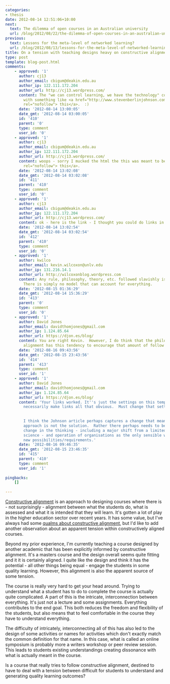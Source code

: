 ```yaml
---
categories:
- thesis
date: 2012-08-14 12:51:06+10:00
next:
  text: The dilemma of open courses in an Australian university
  url: /blog/2012/08/22/the-dilemma-of-open-courses-in-an-australian-university/
previous:
  text: Lessons for the meta-level of networked learning?
  url: /blog/2012/08/13/lessons-for-the-meta-level-of-networked-learning/
title: On a tension with teaching designs heavy on constructive alignment
type: post
template: blog-post.html
comments:
    - approved: '1'
      author: cj13
      author_email: cbigum@deakin.edu.au
      author_ip: 122.111.172.204
      author_url: http://cj13.wordpress.com/
      content: The "we can control learning, we have the technology" contrasts a little
        with something like <a href="http://www.stevenberlinjohnson.com/2011/12/anatomy-of-an-idea.html"
        rel="nofollow"> this</a>.  :)
      date: '2012-08-14 13:00:05'
      date_gmt: '2012-08-14 03:00:05'
      id: '410'
      parent: '0'
      type: comment
      user_id: '0'
    - approved: '1'
      author: cj13
      author_email: cbigum@deakin.edu.au
      author_ip: 122.111.172.204
      author_url: http://cj13.wordpress.com/
      content: woops - sorry I mucked the html the this was meant to be <a href="http://www.stevenberlinjohnson.com/2011/12/anatomy-of-an-idea.html"
        rel="nofollow"> this</a>.
      date: '2012-08-14 13:02:08'
      date_gmt: '2012-08-14 03:02:08'
      id: '411'
      parent: '410'
      type: comment
      user_id: '0'
    - approved: '1'
      author: cj13
      author_email: cbigum@deakin.edu.au
      author_ip: 122.111.172.204
      author_url: http://cj13.wordpress.com/
      content: ok - here is the link - I thought you could do links in WP comments.  http://www.stevenberlinjohnson.com/2011/12/anatomy-of-an-idea.html
      date: '2012-08-14 13:02:54'
      date_gmt: '2012-08-14 03:02:54'
      id: '412'
      parent: '410'
      type: comment
      user_id: '0'
    - approved: '1'
      author: kwilco
      author_email: kevin.wilcoxon@unlv.edu
      author_ip: 131.216.14.1
      author_url: http://wilcoxonblog.wordpress.com
      content: Any rule, philosophy, theory, etc. followed slavishly is bound to go awry.
        There is simply no model that can account for everything.
      date: '2012-08-15 01:36:29'
      date_gmt: '2012-08-14 15:36:29'
      id: '413'
      parent: '0'
      type: comment
      user_id: '0'
    - approved: '1'
      author: David Jones
      author_email: davidthomjones@gmail.com
      author_ip: 1.124.85.64
      author_url: https://djon.es/blog/
      content: You are right Kevin.  However, I do think that the philosophy of constructive
        alignment has this tendency to encourage that amount of follow through.
      date: '2012-08-16 09:43:56'
      date_gmt: '2012-08-15 23:43:56'
      id: '414'
      parent: '413'
      type: comment
      user_id: '1'
    - approved: '1'
      author: David Jones
      author_email: davidthomjones@gmail.com
      author_ip: 1.124.85.64
      author_url: https://djon.es/blog/
      content: 'Your links worked. It''s just the settings on this template that don''t
        necessarily make links all that obvious.  Must change that setting.
    
    
        I think the Johnson article perhaps captures a change that means that the Skunkworks
        approach is not the solution.  Rather there perhaps needs to be a more fundamental
        change in the thinking - including a major shift from a limited view of managerial
        science - and operation of organisations as the only sensible way to harness the
        new possibilities/requirements.'
      date: '2012-08-16 09:46:35'
      date_gmt: '2012-08-15 23:46:35'
      id: '415'
      parent: '410'
      type: comment
      user_id: '1'
    
pingbacks:
    []
    
---
```

[Constructive alignment](http://en.wikipedia.org/wiki/Constructive_alignment) is an approach to designing courses where there is - not surprisingly - alignment between what the students do, what is assessed and what it is intended that they will learn. It's gotten a lot of play in the higher education sector over recent years. It has some value, but I've always had some [qualms about constructive alignment](/blog/2010/05/14/qualms-about-the-alignment-project/), but I'd like to add another observation about an apparent tension within constructively aligned courses.

Beyond my prior experience, I'm currently teaching a course designed by another academic that has been explicitly informed by constructive alignment. It's a masters course and the design overall seems quite fitting and it it is certainly aligned. I quite like the design and think it has the potential - all other things being equal - engage the students in some quality learning. However, this alignment is also the apparent source of some tension.

The course is really very hard to get your head around. Trying to understand what a student has to do to complete the course is actually quite complicated. A part of this is the intricate, interconnection between everything. It's just not a lecture and some assignments. Everything contributes to the end goal. This both reduces the freedom and flexibility of the students, but also means that to feel comfortable in the course they have to understand everything.

The difficulty of intricately, interconnecting all of this has also led to the design of some activities or names for activities which don't exactly match the common definition for that name. In this case, what is called an online symposium is probably more a writers workshop or peer review session. This leads to students existing understandings creating dissonance with what is actually meant in the course.

Is a course that really tries to follow constructive alignment, destined to have to deal with a tension between difficult for students to understand and generating quality learning outcomes?